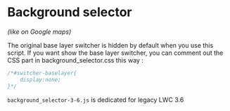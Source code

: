 # Background selector

_(like on Google maps)_

The original base layer switcher is hidden by default when you use this script.
If you want show the base layer switcher, you can comment out the CSS part in background_selector.css this way :

```css
/*#switcher-baselayer{
    display:none;
}*/
```
`background_selector-3-6.js` is dedicated for legacy LWC 3.6